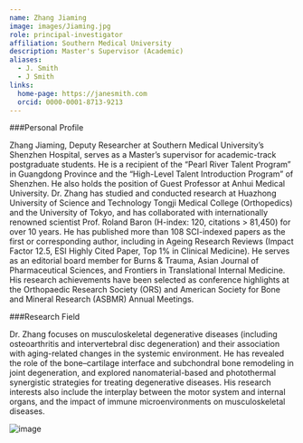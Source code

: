 ```yaml
---
name: Zhang Jiaming
image: images/Jiaming.jpg
role: principal-investigator
affiliation: Southern Medical University
description: Master's Supervisor (Academic)       
aliases:
  - J. Smith
  - J Smith
links:
  home-page: https://janesmith.com
  orcid: 0000-0001-8713-9213
---
```


###Personal Profile

Zhang Jiaming, Deputy Researcher at Southern Medical University’s Shenzhen Hospital, serves as a Master’s supervisor for academic-track postgraduate students. He is a recipient of the “Pearl River Talent Program” in Guangdong Province and the “High-Level Talent Introduction Program” of Shenzhen. He also holds the position of Guest Professor at Anhui Medical University. Dr. Zhang has studied and conducted research at Huazhong University of Science and Technology Tongji Medical College (Orthopedics) and the University of Tokyo, and has collaborated with internationally renowned scientist Prof. Roland Baron (H-index: 120, citations > 81,450) for over 10 years.
He has published more than 108 SCI-indexed papers as the first or corresponding author, including in Ageing Research Reviews (Impact Factor 12.5, ESI Highly Cited Paper, Top 1% in Clinical Medicine). He serves as an editorial board member for Burns & Trauma, Asian Journal of Pharmaceutical Sciences, and Frontiers in Translational Internal Medicine. His research achievements have been selected as conference highlights at the Orthopaedic Research Society (ORS) and American Society for Bone and Mineral Research (ASBMR) Annual Meetings.

###Research Field

Dr. Zhang focuses on musculoskeletal degenerative diseases (including osteoarthritis and intervertebral disc degeneration) and their association with aging-related changes in the systemic environment. He has revealed the role of the bone–cartilage interface and subchondral bone remodeling in joint degeneration, and explored nanomaterial-based and photothermal synergistic strategies for treating degenerative diseases. His research interests also include the interplay between the motor system and internal organs, and the impact of immune microenvironments on musculoskeletal diseases.


![image](https://github.com/user-attachments/assets/87d9736e-fc33-4636-8649-3125878c4a02)
